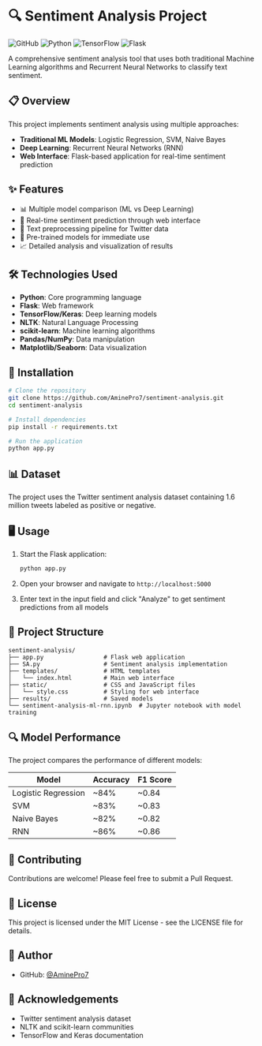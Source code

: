 # 🔍 Sentiment Analysis Project

![GitHub](https://img.shields.io/github/license/AminePro7/sentiment-analysis)
![Python](https://img.shields.io/badge/Python-3.8+-blue.svg)
![TensorFlow](https://img.shields.io/badge/TensorFlow-2.x-orange.svg)
![Flask](https://img.shields.io/badge/Flask-2.x-green.svg)

A comprehensive sentiment analysis tool that uses both traditional Machine Learning algorithms and Recurrent Neural Networks to classify text sentiment.

## 📋 Overview

This project implements sentiment analysis using multiple approaches:
- **Traditional ML Models**: Logistic Regression, SVM, Naive Bayes
- **Deep Learning**: Recurrent Neural Networks (RNN)
- **Web Interface**: Flask-based application for real-time sentiment prediction

## ✨ Features

- 📊 Multiple model comparison (ML vs Deep Learning)
- 🔄 Real-time sentiment prediction through web interface
- 📝 Text preprocessing pipeline for Twitter data
- 💾 Pre-trained models for immediate use
- 📈 Detailed analysis and visualization of results

## 🛠️ Technologies Used

- **Python**: Core programming language
- **Flask**: Web framework
- **TensorFlow/Keras**: Deep learning models
- **NLTK**: Natural Language Processing
- **scikit-learn**: Machine learning algorithms
- **Pandas/NumPy**: Data manipulation
- **Matplotlib/Seaborn**: Data visualization

## 🚀 Installation

```bash
# Clone the repository
git clone https://github.com/AminePro7/sentiment-analysis.git
cd sentiment-analysis

# Install dependencies
pip install -r requirements.txt

# Run the application
python app.py
```

## 📊 Dataset

The project uses the Twitter sentiment analysis dataset containing 1.6 million tweets labeled as positive or negative.

## 🖥️ Usage

1. Start the Flask application:
   ```bash
   python app.py
   ```

2. Open your browser and navigate to `http://localhost:5000`

3. Enter text in the input field and click "Analyze" to get sentiment predictions from all models

## 📁 Project Structure

```
sentiment-analysis/
├── app.py                 # Flask web application
├── SA.py                  # Sentiment analysis implementation
├── templates/             # HTML templates
│   └── index.html         # Main web interface
├── static/                # CSS and JavaScript files
│   └── style.css          # Styling for web interface
├── results/               # Saved models
└── sentiment-analysis-ml-rnn.ipynb  # Jupyter notebook with model training
```

## 🔍 Model Performance

The project compares the performance of different models:

| Model | Accuracy | F1 Score |
|-------|----------|----------|
| Logistic Regression | ~84% | ~0.84 |
| SVM | ~83% | ~0.83 |
| Naive Bayes | ~82% | ~0.82 |
| RNN | ~86% | ~0.86 |

## 🤝 Contributing

Contributions are welcome! Please feel free to submit a Pull Request.

## 📄 License

This project is licensed under the MIT License - see the LICENSE file for details.

## 👤 Author

- GitHub: [@AminePro7](https://github.com/AminePro7)

## 🙏 Acknowledgements

- Twitter sentiment analysis dataset
- NLTK and scikit-learn communities
- TensorFlow and Keras documentation 